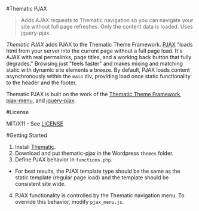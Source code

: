#Thematic PJAX

> Adds AJAX requests to Thematic navigation so you can navigate your site without full page refreshes. Only the content data is loaded. Uses jquery-pjax.

*Thematic PJAX* adds PJAX to the Thematic Theme Framework. [PJAX](http://pjax.heroku.com/) "loads html from your server into the current page without a full page load. It's AJAX with real permalinks, page titles, and a working back button that fully degrades." Browsing just "feels faster" and makes mixing and matching static with dynamic site elements a breeze. By default, PJAX loads content asynchronously within the `main` div, providing load once static functionality to the header and the footer.

Thematic PJAX is built on the work of the [Thematic Theme Framework](http://wordpress.org/extend/themes/thematic), [pjax-menu](http://wordpress.org/extend/plugins/pjax-menu/), and [jquery-pjax](https://github.com/defunkt/jquery-pjax).

#License

MIT/X11 - See [LICENSE](https://github.com/wayoutmind/thematic-pjax/blob/master/LICENSE)

#Getting Started

1. Install [Thematic](http://wordpress.org/extend/themes/thematic).
2. Download and put thematic-pjax in the Wordpress `themes` folder.
3. Define PJAX behavior in `functions.php`.
  - For best results, the PJAX template type should be the same as the static template (regular page load) and the template should be consistent site wide.
4. PJAX functionality is controlled by the Thematic navigation menu. To override this behavior, modify `pjax_menu.js`.
